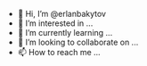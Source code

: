 - 👋 Hi, I’m @erlanbakytov
- 👀 I’m interested in ...
- 🌱 I’m currently learning ...
- 💞️ I’m looking to collaborate on ...
- 📫 How to reach me ...

<!---
erlanbakytov/erlanbakytov is a ✨ special ✨ repository because its `README.md` (this file) appears on your GitHub profile.
You can click the Preview link to take a look at your changes.
--->
